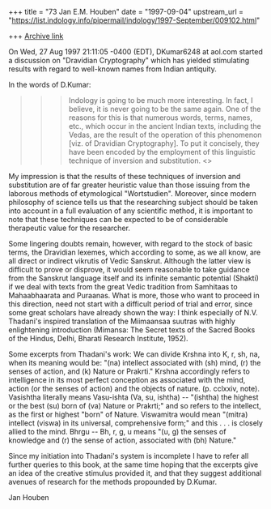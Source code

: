 +++
title = "73 Jan E.M. Houben"
date = "1997-09-04"
upstream_url = "https://list.indology.info/pipermail/indology/1997-September/009102.html"

+++
[Archive link](https://list.indology.info/pipermail/indology/1997-September/009102.html)

On Wed, 27 Aug 1997 21:11:05 -0400 (EDT), DKumar6248 at aol.com
started a discussion on "Dravidian Cryptography" which has yielded stimulating 
results with regard to well-known names from Indian antiquity. 

In the words of D.Kumar: 
>>> Indology is going to be much more interesting. In
fact, I believe, it is never going to be the same again. One of the reasons
for this is that numerous words, terms, names, etc., which occur in the
ancient Indian texts, including the Vedas, are the result of the operation of
this phenomenon [viz. of Dravidian Cryptography]. To put it concisely, they 
have been encoded by the
employment of this linguistic technique of inversion and substitution.
<<end quote>>

My impression is that the results of these techniques of inversion and 
substitution  are of far greater heuristic value than those issuing from the 
laborous methods of etymological "Wortstudien". Moreover, since modern 
philosophy of science tells us that the researching subject should be taken 
into account in a full evaluation of any scientific method, it is important to 
note that these techniques can be expected to be of considerable therapeutic 
value for the researcher. 

Some lingering doubts remain, however, with regard to the stock of basic terms, 
the Dravidian lexemes, which according to some, as we all know, are all direct 
or indirect vikrutis of Vedic Sanskrut. Although the latter view is difficult 
to prove or disprove, it would seem reasonable to take guidance from the 
Sanskrut language itself and its infinite semantic potential (Shakti) if we 
deal with texts from the great Vedic tradition from Samhitaas to Mahaabhaarata 
and Puraanas. What is more, those who want to proceed in this direction, need 
not start with a difficult period of trial and error, since some great scholars 
have already shown the way: I think especially of N.V. Thadani's inspired 
translation of the Miimaansaa suutras with highly enlightening introduction 
(Mimansa: The Secret texts of the Sacred Books of the Hindus, Delhi, Bharati 
Research Institute, 1952). 

Some excerpts from Thadani's work: 
We can divide Krshna into K, r, sh, na, when its meaning would be: "(na) 
intellect associated with (sh) mind, (r) the senses of action, and (k) Nature 
or Prakrti." Krshna accordingly refers to intelligence in its most perfect 
conception as associated with the mind, action (or the senses of action) and 
the objects of nature. (p. cclxxiv, note). 
Vasishtha literally means Vasu-ishta (Va, su, ishtha) -- "(ishtha) the highest 
or the best (su) born of (va) Nature or Prakrti;" and so refers to the 
intellect, as the first or highest "born" of Nature. 
Viswamitra would mean "(mitra) intellect (viswa) in its universal, 
comprehensive form;" and this . . . is closely allied to the mind. 
Bhrgu -- Bh, r, g, u means "(u, g) the senses of knowledge and (r) the sense of 
action, associated with (bh) Nature." 

Since my initiation into Thadani's system is incomplete I have to refer all 
further queries to this book, at the same time hoping that the excerpts give an 
idea of the creative stimulus provided it, and that they suggest additional 
avenues of research for the methods propounded by D.Kumar. 

Jan Houben








